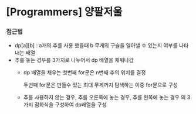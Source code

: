 # [Programmers] 양팔저울

### 접근법

- dp[a][b] : a개의 추를 사용 했을때 b 무게의 구슬을 알아낼 수 있는지 여부를 나타내는 배열
- 추를 놓는 경우를 3가지로 나누어서 dp 배열을 채워나감
  - dp 배열을 채우는 첫번째 for문은 n번째 추의 위치를 결정
  
    두번째 for문은 만들수 있는 최대 무게까지 탐색하는 이중 for문으로 구성
  - 추를 사용하지 않는 경우, 추를 오른쪽에 놓는 경우, 추를 왼쪽에 놓는 경우 의 3가지 점화식을 구성하여 dp배열을 구성